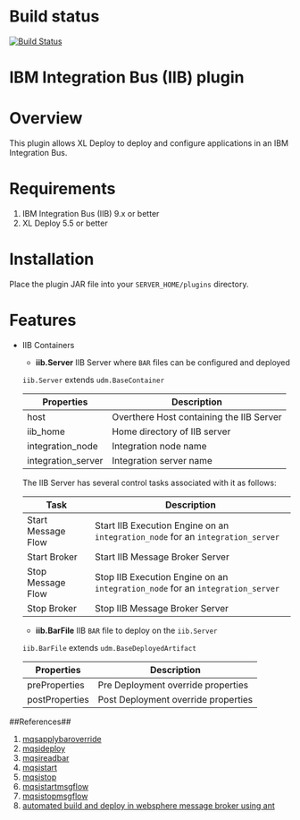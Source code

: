# Build status #

[![Build Status](https://travis-ci.org/xebialabs-community/xld-iib-plugin.svg?branch=master)](https://travis-ci.org/xebialabs-community/xld-iib-plugin)

# IBM Integration Bus (IIB) plugin #


# Overview #
This plugin allows XL Deploy to deploy and configure applications in an IBM Integration Bus.


# Requirements #

1. IBM Integration Bus (IIB) 9.x or better
2. XL Deploy 5.5 or better
	

# Installation #

Place the plugin JAR file into your `SERVER_HOME/plugins` directory. 

# Features #

* IIB Containers

	* **iib.Server**
	IIB Server where `BAR` files can be configured and deployed
	
	`iib.Server` extends `udm.BaseContainer`
	
	|  Properties          |           Description                    |
	|----------------------|------------------------------------------|
	|  host                | Overthere Host containing the IIB Server |
	|  iib_home            | Home directory of IIB server             |
	|  integration_node    | Integration node name                    |
    |  integration_server  | Integration server name                  |
    
    The IIB Server has several control tasks associated with it as follows:
    
    |  Task              |    Description                                           |
    |--------------------|----------------------------------------------------------|
    | Start Message Flow | Start IIB Execution Engine on an `integration_node` for an `integration_server` |
    | Start Broker       | Start IIB Message Broker Server                          |
    | Stop Message Flow  | Stop IIB Execution Engine on an `integration_node` for an `integration_server` |
    | Stop Broker        | Stop IIB Message Broker Server                           |
    
    
    
    * **iib.BarFile**
    IIB `BAR` file to deploy on the `iib.Server`
    
    `iib.BarFile` extends `udm.BaseDeployedArtifact`
    
    |  Properties          |          Description                    |
    |----------------------|-----------------------------------------|
    |    preProperties     |  Pre Deployment override properties     |
    |    postProperties    |  Post Deployment override properties    |
    

##References##

1. [mqsapplybaroverride](https://www.ibm.com/support/knowledgecenter/SSMKHH_9.0.0/com.ibm.etools.mft.doc/an19545_.htm)
2. [mqsideploy](https://www.ibm.com/support/knowledgecenter/SSMKHH_9.0.0/com.ibm.etools.mft.doc/an28520_.htm)
3. [mqsireadbar](https://www.ibm.com/support/knowledgecenter/SSMKHH_9.0.0/com.ibm.etools.mft.doc/an26160_.htm)
4. [mqsistart](https://www.ibm.com/support/knowledgecenter/SSMKHH_9.0.0/com.ibm.etools.mft.doc/an28060_.htm)
5. [mqsistop](https://www.ibm.com/support/knowledgecenter/en/SSMKHH_9.0.0/com.ibm.etools.mft.doc/an28080_.htm)
6. [mqsistartmsgflow](https://www.ibm.com/support/knowledgecenter/en/SSMKHH_9.0.0/com.ibm.etools.mft.doc/an26100_.htm)
7. [mqsistopmsgflow](https://www.ibm.com/support/knowledgecenter/en/SSMKHH_9.0.0/com.ibm.etools.mft.doc/an26110_.htm)
8. [automated build and deploy in websphere message broker using ant](http://blogs.perficient.com/ibm/2013/08/27/automated-build-and-deploy-in-websphere-message-broker-using-ant/)

